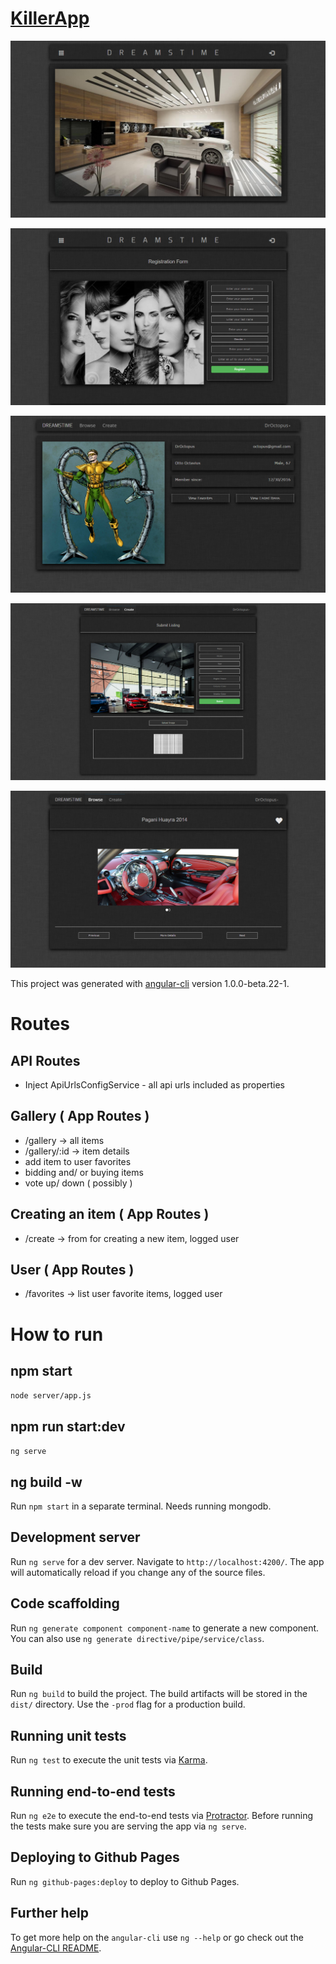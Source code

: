 # [KillerApp](https://team-heat-killer-app.herokuapp.com/)

![image](./src/assets/screenshot3.png)

![image](./src/assets/screenshot4.png)

![image](./src/assets/screenshot5.png)

![image](./src/assets/screenshot6.png)

![image](./src/assets/screenshot7.png)

This project was generated with [angular-cli](https://github.com/angular/angular-cli) version 1.0.0-beta.22-1.

# Routes

## API Routes
- Inject ApiUrlsConfigService - all api urls included as properties

## Gallery ( App Routes )
- /gallery -> all items
- /gallery/:id -> item details
- add item to user favorites
- bidding and/ or buying items 
- vote up/ down ( possibly )

## Creating an item ( App Routes )
- /create -> from for creating a new item, logged user

## User ( App Routes )
- /favorites -> list user favorite items, logged user

# How to run

## npm start 
`node server/app.js` 

## npm run start:dev
`ng serve`

## ng build -w 
Run `npm start` in a separate terminal. Needs running mongodb.

## Development server
Run `ng serve` for a dev server. Navigate to `http://localhost:4200/`. The app will automatically reload if you change any of the source files.

## Code scaffolding

Run `ng generate component component-name` to generate a new component. You can also use `ng generate directive/pipe/service/class`.

## Build

Run `ng build` to build the project. The build artifacts will be stored in the `dist/` directory. Use the `-prod` flag for a production build.

## Running unit tests

Run `ng test` to execute the unit tests via [Karma](https://karma-runner.github.io).

## Running end-to-end tests

Run `ng e2e` to execute the end-to-end tests via [Protractor](http://www.protractortest.org/).
Before running the tests make sure you are serving the app via `ng serve`.

## Deploying to Github Pages

Run `ng github-pages:deploy` to deploy to Github Pages.

## Further help

To get more help on the `angular-cli` use `ng --help` or go check out the [Angular-CLI README](https://github.com/angular/angular-cli/blob/master/README.md).

